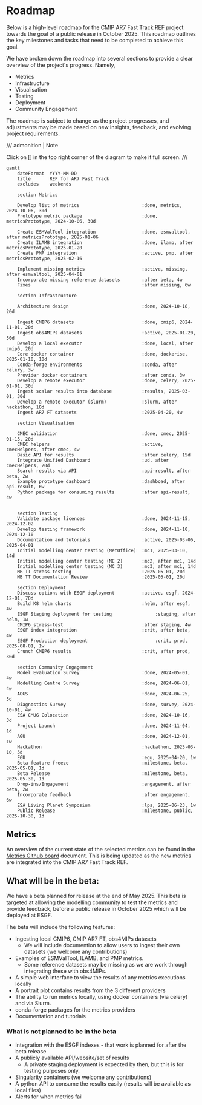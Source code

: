 # Roadmap

Below is a high-level roadmap for the CMIP AR7 Fast Track REF  project towards the goal of a public release in October 2025.
This roadmap outlines the key milestones and tasks that need to be completed to achieve this goal.

We have broken down the roadmap into several sections to provide a clear overview of the project's progress.
Namely,

- Metrics
- Infrastructure
- Visualisation
- Testing
- Deployment
- Community Engagement

The roadmap is subject to change as the project progresses, and adjustments may be made based on new insights, feedback, and evolving project requirements.

/// admonition | Note

Click on [] in the top right corner of the diagram to make it full screen.
///

```mermaid
gantt
    dateFormat  YYYY-MM-DD
    title       REF for AR7 Fast Track
    excludes    weekends

    section Metrics

    Develop list of metrics                       :done, metrics, 2024-10-06, 30d
    Prototype metric package                      :done, metricsPrototype, 2024-10-06, 30d

    Create ESMValTool integration                 :done, esmvaltool, after metricsPrototype, 2025-01-06
    Create ILAMB integration                      :done, ilamb, after metricsPrototype, 2025-01-20
    Create PMP integration                        :active, pmp, after metricsPrototype, 2025-02-16

    Implement missing metrics                     :active, missing, after esmvaltool, 2025-04-01
    Incorporate missing reference datasets        :after beta, 4w
    Fixes                                         :after missing, 6w

    section Infrastructure

    Architecture design                           :done, 2024-10-18, 20d

    Ingest CMIP6 datasets                         :done, cmip6, 2024-11-01, 20d
    Ingest obs4MIPs datasets                      :active, 2025-01-20, 50d
    Develop a local executor                      :done, local, after cmip6, 20d
    Core docker container                         :done, dockerise, 2025-01-10, 10d
    Conda-forge environments                      :conda, after celery, 3w
    Provider docker containers                    :after conda, 3w
    Develop a remote executor                     :done, celery, 2025-01-01, 30d
    Ingest scalar results into database           :results, 2025-03-01, 30d
    Develop a remote executor (slurm)             :slurm, after hackathon, 10d
    Ingest AR7 FT datasets                        :2025-04-20, 4w

    section Visualisation

    CMEC validation                               :done, cmec, 2025-01-15, 20d
    CMEC helpers                                  :active, cmecHelpers, after cmec, 4w
    Basic API for results                         :after celery, 15d
    Integrate Unified Dashboard                   :ud, after cmecHelpers, 20d
    Search results via API                        :api-result, after beta, 2w
    Example prototype dashboard                   :dashboad, after api-result, 6w
    Python package for consuming results          :after api-result, 4w


    section Testing
    Validate package licences                     :done, 2024-11-15, 2024-12-02
    Develop testing framework                     :done, 2024-11-10, 2024-12-10
    Documentation and tutorials                   :active, 2025-03-06, 2025-04-01
    Initial modelling center testing (MetOffice)  :mc1, 2025-03-10, 14d
    Initial modelling center testing (MC 2)       :mc2, after mc1, 14d
    Initial modelling center testing (MC 3)       :mc3, after mc1, 14d
    MB TT stress-testing                          :2025-05-01, 20d
    MB TT Documentation Review                    :2025-05-01, 20d

    section Deployment
    Discuss options with ESGF deployment          :active, esgf, 2024-12-01, 70d
    Build K8 helm charts                          :helm, after esgf, 4w
    ESGF Staging deployment for testing                :staging, after helm, 1w
    CMIP6 stress-test                             :after staging, 4w
    ESGF index integration                        :crit, after beta, 4w
    ESGF Production deployment                         :crit, prod, 2025-08-01, 1w
    Crunch CMIP6 results                          :crit, after prod, 30d

    section Community Engagement
    Model Evaluation Survey                       :done, 2024-05-01, 4w
    Modelling Centre Survey                       :done, 2024-06-01, 4w
    AOGS                                          :done, 2024-06-25, 5d
    Diagnostics Survey                            :done, survey, 2024-10-01, 4w
    ESA CMUG Colocation                           :done, 2024-10-16, 3d
    Project Launch                                :done, 2024-11-04, 1d
    AGU                                           :done, 2024-12-01, 1w
    Hackathon                                     :hackathon, 2025-03-10, 5d
    EGU                                           :egu, 2025-04-20, 1w
    Beta feature freeze                           :milestone, beta, 2025-05-01, 1d
    Beta Release                                  :milestone, beta, 2025-05-30, 1d
    Drop-ins/Engagement                           :engagement, after beta, 2w
    Incorporate feedback                          :after engagement, 6w
    ESA Living Planet Symposium                   :lps, 2025-06-23, 1w
    Public Release                                :milestone, public, 2025-10-30, 1d

```


## Metrics

An overview of the current state of the selected metrics can be found in the
[Metrics Github board](https://github.com/orgs/Climate-REF/projects/2/views/2) document.
This is being updated as the new metrics are integrated into the CMIP AR7 Fast Track REF.


## What will be in the beta:

We have a beta planned for release at the end of May 2025.
This beta is targeted at allowing the modelling community to test the metrics and provide feedback,
before a public release in October 2025 which will be deployed at ESGF.

The beta will include the following features:

* Ingesting local CMIP6, CMIP AR7 FT, obs4MIPs datasets
    * We will include documention to allow users to ingest their own datasets (we welcome any contributions)
* Examples of ESMValTool, ILAMB, and PMP metrics.
    * Some reference datasets may be missing as we are work through integrating these with obs4MIPs.
* A simple web interface to view the results of any metrics executions locally
* A portrait plot contains results from the 3 different providers
* The ability to run metrics locally, using docker containers (via celery) and via Slurm.
* conda-forge packages for the metrics providers
* Documentation and tutorials

### What is not planned to be in the beta

* Integration with the ESGF indexes - that work is planned for after the beta release
* A publicly available API/website/set of results
  * A private staging deployment is expected by then, but this is for testing purposes only.
* Singularity containers (we welcome any contributions)
* A python API to consume the results easily (results will be available as local files)
* Alerts for when metrics fail
